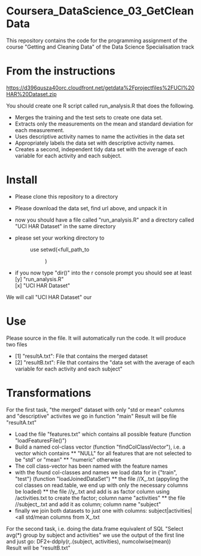 Coursera_DataScience_03_GetCleanData
====================================

This repository contains the code for the programming assignment of the course
"Getting and Cleaning Data" of the Data Science Specialisation track

From the instructions
=====================
https://d396qusza40orc.cloudfront.net/getdata%2Fprojectfiles%2FUCI%20HAR%20Dataset.zip

You should create one R script called run_analysis.R that does the following. 

* Merges the training and the test sets to create one data set.
* Extracts only the measurements on the mean and standard deviation for each measurement. 
* Uses descriptive activity names to name the activities in the data set
* Appropriately labels the data set with descriptive activity names. 
* Creates a second, independent tidy data set with the average of each variable for each activity and each subject. 

Install
=======
* Please clone this repository to a directory <dir>
* Please download the data set, find url above, and unpack it in <dir>
* now you should have a file called "run_analysis.R" and a directory called "UCI HAR Dataset" in the same directory <dir>
* please set your working directory to <dir> use setwd(<full_path_to<dir>)
* if you now type "dir()" into the r console prompt you should see at least
    [y] "run_analysis.R"                                                                           
    [x] "UCI HAR Dataset"                                                                          

We will call "UCI HAR Dataset" our <basedir>
    
Use
===

Please source in the file. It will automatically run the code.
It will produce two files
* [1] "resultA.txt": File that contains the merged dataset                                                                              
* [2] "resultB.txt": File that contains the "data set with the average of each variable for each activity and each subject" 

Transformations
===============
For the first task, "the merged" dataset with only "std or mean" columns and "descriptive" activites we go in function "main"
Result will be file "resultA.txt"
* Load the file "features.txt" which contains all possible feature (function "loadFeaturesFile()")
* Build a named col-class vector (function "findColClassVector"), i.e. a vector which contains 
** "NULL" for all features that are not selected to be "std" or "mean"
** "numeric" otherwise 
* The coll class-vector has been named with the feature names
* with the found col-classes and names we load data for <dataset> in {"train", "test"} (function "loadJoinedDataSet")
** the file <basedir>/<dataset>/X_<dataset>.txt (appyling the col classes on read.table, we end up with only the necessary columns be loaded)
** the file <basedir>/<dataset>/y_<dataset>.txt and add is as factor column using <basedir>/activities.txt to create the factor; column name "activities"
** the file <basedir>/<dataset>/subject_<dataset>.txt and add it as column; column name "subject"
* finally we join both datasets to just one with columns: subject|activities|<all std/mean columns from X_<dataset>.txt

For the second task, i.e. doing the data.frame equivalent of SQL "Select avg(*) group by subject and activities" we use the output of the first line and just go:
DF2<-ddply(r,.(subject, activities), numcolwise(mean))   
Result will be "resultB.txt"